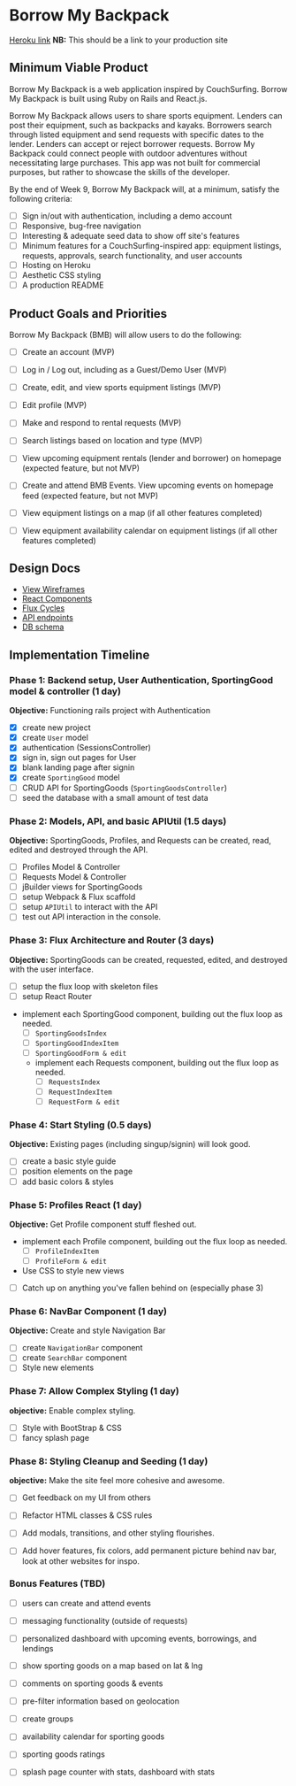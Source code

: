 # Borrow My Backpack

[Heroku link][heroku] **NB:** This should be a link to your production site

[heroku]: http://www.herokuapp.com

## Minimum Viable Product

Borrow My Backpack is a web application inspired by CouchSurfing. Borrow My Backpack is built using Ruby on Rails and React.js.

Borrow My Backpack allows users to share sports equipment. Lenders can post their equipment, such as backpacks and kayaks. Borrowers search through listed equipment and send requests with specific dates to the lender. Lenders can accept or reject borrower requests. Borrow My Backpack could connect people with outdoor adventures without necessitating large purchases. This app was not built for commercial purposes, but rather to showcase the skills of the developer.

By the end of Week 9, Borrow My Backpack will, at a minimum, satisfy the following criteria:

- [ ] Sign in/out with authentication, including a demo account
- [ ] Responsive, bug-free navigation
- [ ] Interesting & adequate seed data to show off site's features
- [ ] Minimum features for a CouchSurfing-inspired app: equipment listings, requests, approvals, search functionality, and user accounts
- [ ] Hosting on Heroku
- [ ] Aesthetic CSS styling
- [ ] A production README

## Product Goals and Priorities

Borrow My Backpack (BMB) will allow users to do the following:

<!-- This is a Markdown checklist. Use it to keep track of your
progress. Put an x between the brackets for a checkmark: [x] -->

- [ ] Create an account (MVP)
- [ ] Log in / Log out, including as a Guest/Demo User (MVP)
- [ ] Create, edit, and view sports equipment listings (MVP)
- [ ] Edit profile (MVP)
- [ ] Make and respond to rental requests (MVP)
- [ ] Search listings based on location and type (MVP)
- [ ] View upcoming equipment rentals (lender and borrower) on homepage (expected feature, but not MVP)
- [ ] Create and attend BMB Events. View upcoming events on homepage feed (expected feature, but not MVP)
- [ ] View equipment listings on a map (if all other features completed)
- [ ] View equipment availability calendar on equipment listings (if all other features completed)


## Design Docs
* [View Wireframes][views]
* [React Components][components]
* [Flux Cycles][flux-cycles]
* [API endpoints][api-endpoints]
* [DB schema][schema]

[views]: ./docs/views.md
[components]: ./docs/components.md
[flux-cycles]: ./docs/flux-cycles.md
[api-endpoints]: ./docs/api-endpoints.md
[schema]: ./docs/schema.md

## Implementation Timeline

### Phase 1: Backend setup, User Authentication, SportingGood model & controller (1 day)

**Objective:** Functioning rails project with Authentication

- [X] create new project
- [X] create `User` model
- [X] authentication (SessionsController)
- [X] sign in, sign out pages for User
- [X] blank landing page after signin
- [X] create `SportingGood` model
- [ ] CRUD API for SportingGoods (`SportingGoodsController`)
- [ ] seed the database with a small amount of test data

### Phase 2: Models, API, and basic APIUtil (1.5 days)

**Objective:** SportingGoods, Profiles, and Requests can be created, read, edited and destroyed through
the API.


- [ ] Profiles Model & Controller
- [ ] Requests Model & Controller
- [ ] jBuilder views for SportingGoods
- [ ] setup Webpack & Flux scaffold
- [ ] setup `APIUtil` to interact with the API
- [ ] test out API interaction in the console.

### Phase 3: Flux Architecture and Router (3 days)

**Objective:** SportingGoods can be created, requested, edited, and destroyed with the
user interface.

- [ ] setup the flux loop with skeleton files
- [ ] setup React Router
- implement each SportingGood component, building out the flux loop as needed.
  - [ ] `SportingGoodsIndex`
  - [ ] `SportingGoodIndexItem`
  - [ ] `SportingGoodForm & edit`
  - implement each Requests component, building out the flux loop as needed.
    - [ ] `RequestsIndex`
    - [ ] `RequestIndexItem`
    - [ ] `RequestForm & edit`
  <!-- - implement each Events component, building out the flux loop as needed. IF TIME.
    - [ ] `EventsIndex`
    - [ ] `EventIndexItem`
    - [ ] `EventForm & edit` -->



### Phase 4: Start Styling (0.5 days)

**Objective:** Existing pages (including singup/signin) will look good.

- [ ] create a basic style guide
- [ ] position elements on the page
- [ ] add basic colors & styles

### Phase 5: Profiles React (1 day)

**Objective:** Get Profile component stuff fleshed out.
- implement each Profile component, building out the flux loop as needed.
  <!-- - [ ] `ProfilesIndex` -->
  - [ ] `ProfileIndexItem`
  - [ ] `ProfileForm & edit`
- Use CSS to style new views
- [ ] Catch up on anything you've fallen behind on (especially phase 3)


### Phase 6: NavBar Component (1 day)

**Objective:** Create and style Navigation Bar

- [ ] create `NavigationBar` component
- [ ] create `SearchBar` component
- [ ] Style new elements

### Phase 7: Allow Complex Styling (1 day)

**objective:** Enable complex styling.

- [ ] Style with BootStrap & CSS
- [ ] fancy splash page

### Phase 8: Styling Cleanup and Seeding (1 day)

**objective:** Make the site feel more cohesive and awesome.

- [ ] Get feedback on my UI from others
- [ ] Refactor HTML classes & CSS rules
- [ ] Add modals, transitions, and other styling flourishes.
- [ ] Add hover features, fix colors, add permanent picture behind nav bar, look at other websites for inspo.


### Bonus Features (TBD)
- [ ] users can create and attend events
- [ ] messaging functionality (outside of requests)
- [ ] personalized dashboard with upcoming events, borrowings, and lendings
- [ ] show sporting goods on a map based on lat & lng
- [ ] comments on sporting goods & events
- [ ] pre-filter information based on geolocation
- [ ] create groups
- [ ] availability calendar for sporting goods
- [ ] sporting goods ratings
- [ ] splash page counter with stats, dashboard with stats


[phase-one]: ./docs/phases/phase1.md
[phase-two]: ./docs/phases/phase2.md
[phase-three]: ./docs/phases/phase3.md
[phase-four]: ./docs/phases/phase4.md
[phase-five]: ./docs/phases/phase5.md

